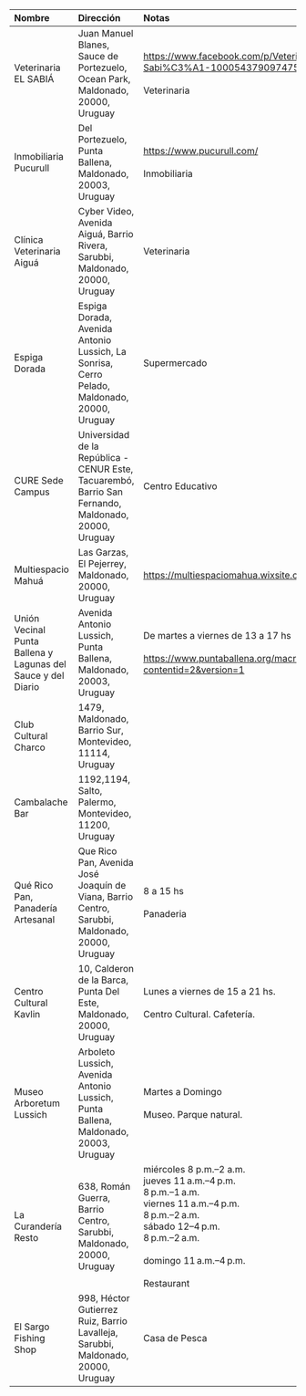 | Nombre                                                       | Dirección                                                                                            | Notas                                                                                                                                                                                             |
|:-------------------------------------------------------------|:-----------------------------------------------------------------------------------------------------|:--------------------------------------------------------------------------------------------------------------------------------------------------------------------------------------------------|
| Veterinaria EL SABIÁ                                         | Juan Manuel Blanes, Sauce de Portezuelo, Ocean Park, Maldonado, 20000, Uruguay                       | https://www.facebook.com/p/Veterinaria-El-Sabi%C3%A1-100054379097475/<br><br>Veterinaria                                                                                                          |
| Inmobiliaria Pucurull                                        | Del Portezuelo, Punta Ballena, Maldonado, 20003, Uruguay                                             | https://www.pucurull.com/<br><br>Inmobiliaria                                                                                                                                                     |
| Clínica Veterinaria Aiguá                                    | Cyber Video, Avenida Aiguá, Barrio Rivera, Sarubbi, Maldonado, 20000, Uruguay                        | Veterinaria                                                                                                                                                                                       |
| Espiga Dorada                                                | Espiga Dorada, Avenida Antonio Lussich, La Sonrisa, Cerro Pelado, Maldonado, 20000, Uruguay          | Supermercado                                                                                                                                                                                      |
| CURE Sede Campus                                             | Universidad de la República - CENUR Este, Tacuarembó, Barrio San Fernando, Maldonado, 20000, Uruguay | Centro Educativo                                                                                                                                                                                  |
| Multiespacio Mahuá                                           | Las Garzas, El Pejerrey, Maldonado, 20000, Uruguay                                                   | https://multiespaciomahua.wixsite.com/mahua                                                                                                                                                       |
| Unión Vecinal Punta Ballena y Lagunas del Sauce y del Diario | Avenida Antonio Lussich, Punta Ballena, Maldonado, 20003, Uruguay                                    | De martes a viernes de 13 a 17 hs<br><br>https://www.puntaballena.org/macros/Home_2_4P_UV.jsp?contentid=2&version=1                                                                               |
| Club Cultural Charco                                         | 1479, Maldonado, Barrio Sur, Montevideo, 11114, Uruguay                                              |                                                                                                                                                                                                   |
| Cambalache Bar                                               | 1192,1194, Salto, Palermo, Montevideo, 11200, Uruguay                                                |                                                                                                                                                                                                   |
| Qué Rico Pan, Panadería Artesanal                            | Que Rico Pan, Avenida José Joaquín de Viana, Barrio Centro, Sarubbi, Maldonado, 20000, Uruguay       | 8 a 15 hs<br><br>Panaderia                                                                                                                                                                        |
| Centro Cultural Kavlin                                       | 10, Calderon de la Barca, Punta Del Este, Maldonado, 20000, Uruguay                                  | Lunes a viernes de 15 a 21 hs.<br><br>Centro Cultural. Cafetería.                                                                                                                                 |
| Museo Arboretum Lussich                                      | Arboleto Lussich, Avenida Antonio Lussich, Punta Ballena, Maldonado, 20003, Uruguay                  | Martes a Domingo<br><br>Museo. Parque natural.                                                                                                                                                    |
| La Curandería Resto                                          | 638, Román Guerra, Barrio Centro, Sarubbi, Maldonado, 20000, Uruguay                                 | miércoles 8 p.m.–2 a.m.<br>jueves 11 a.m.–4 p.m.<br>8 p.m.–1 a.m.<br>viernes 11 a.m.–4 p.m.<br>8 p.m.–2 a.m.<br>sábado 12–4 p.m.<br>8 p.m.–2 a.m.<br><br>domingo 11 a.m.–4 p.m.<br><br>Restaurant |
| El Sargo Fishing Shop                                        | 998, Héctor Gutierrez Ruiz, Barrio Lavalleja, Sarubbi, Maldonado, 20000, Uruguay                     | Casa de Pesca                                                                                                                                                                                     |